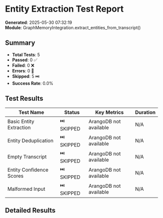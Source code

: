 # Entity Extraction Test Report

**Generated**: 2025-05-30 07:32:19  
**Module**: GraphMemoryIntegration.extract_entities_from_transcript()

## Summary

- **Total Tests**: 5
- **Passed**: 0 ✅
- **Failed**: 0 ❌
- **Errors**: 0 🚫
- **Skipped**: 5 ⏭️
- **Success Rate**: 0.0%

## Test Results

| Test Name | Status | Key Metrics | Duration |
|-----------|--------|-------------|----------|
| Basic Entity Extraction | ⏭️ SKIPPED | ArangoDB not available | N/A |
| Entity Deduplication | ⏭️ SKIPPED | ArangoDB not available | N/A |
| Empty Transcript | ⏭️ SKIPPED | ArangoDB not available | N/A |
| Entity Confidence Scores | ⏭️ SKIPPED | ArangoDB not available | N/A |
| Malformed Input | ⏭️ SKIPPED | ArangoDB not available | N/A |

## Detailed Results

